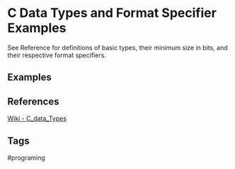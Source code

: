# C Data Types and Format Specifier Examples

See Reference for definitions of basic types, their minimum size in bits, and their respective format specifiers.

## Examples



## References
[Wiki - C\_data\_Types](https://en.wikipedia.org/wiki/C_data_types)


## Tags
#programing
